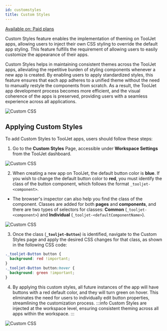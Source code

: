 ```yaml
---
id: customstyles
title: Custom Styles
---
```


<a href="https://www.tooljet.com/pricing">
<div className='badge badge--primary heading-badge'>Available on: Paid plans</div>
</a>

Custom Styles feature enables the implementation of theming on ToolJet apps, allowing users to inject their own CSS styling to override the default app styling. This feature fulfills the requirement of allowing users to easily customize the appearance of their apps.

Custom Styles helps in maintaining consistent themes across the ToolJet apps, alleviating the repetitive burden of styling components whenever a new app is created. By enabling users to apply standardized styles, this feature ensures that each app adheres to a unified theme without the need to manually restyle the components from scratch. As a result, the ToolJet app development process becomes more efficient, and the visual coherence of the apps is preserved, providing users with a seamless experience across all applications.

<div style={{textAlign: 'center'}}>

<img className="screenshot-full" src="/img/v2-beta/app-builder/customcss/customcss.gif" alt="Custom CSS" />

</div>

## Applying Custom Styles

To add Custom Styles to ToolJet apps, users should follow these steps:

1. Go to the **Custom Styles** Page, accessible under **Workspace Settings** from the ToolJet dashboard.
<div style={{textAlign: 'center'}}>

 <img className="screenshot-full" src="/img/v2-beta/app-builder/customcss/settings.png" alt="Custom CSS" />

 </div>

2. When creating a new app on ToolJet, the default button color is **blue**. If you wish to change the default button color to **red**, you must identify the class of the button component, which follows the format `_tooljet-<component>`.

- The browser's inspector can also help you find the class of the component. Classes are added for both **pages** and **components**, and there are two types of selectors for classes: **Common** (`_tooljet-<component>`) and **Individual** (`_tooljet-<defaultComponentName>`).
<div style={{textAlign: 'center'}}>

 <img className="screenshot-full" src="/img/v2-beta/app-builder/customcss/selectors.png" alt="Custom CSS" />

 </div>

3. Once the class (**`_tooljet-Button`**) is identified, navigate to the Custom Styles page and apply the desired CSS changes for that class, as shown in the following CSS code:

```css
._tooljet-Button button {
  background: red !important;
}
._tooljet-Button button:hover {
  background: green !important;
}
```

4. By applying this custom styles, all future instances of the app will have buttons with a red default color, and they will turn green on hover. This eliminates the need for users to individually edit button properties, streamlining the customization process.
   :::info
   Custom Styles are injected at the workspace level, ensuring consistent theming across all apps within the workspace.
   :::

 <div style={{textAlign: 'center'}}>

 <img className="screenshot-full" src="/img/v2-beta/app-builder/customcss/styledapp.gif" alt="Custom CSS" />

 </div>
